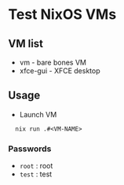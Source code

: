 # Test NixOS VMs

## VM list

* vm - bare bones VM
* xfce-gui - XFCE desktop


## Usage

* Launch VM
```
  nix run .#<VM-NAME>
```

### Passwords

* `root` : root
* `test` : test
